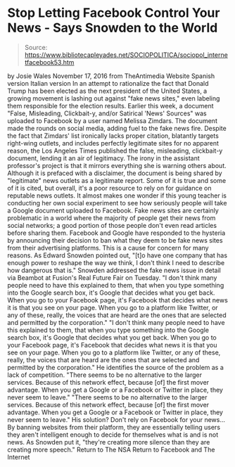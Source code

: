 # Stop Letting Facebook Control Your News - Says Snowden to the World

> Source: https://www.bibliotecapleyades.net/SOCIOPOLITICA/sociopol_internetfacebook53.htm

by Josie Wales November 17, 2016 from TheAntimedia Website
Spanish version
Italian version
In an attempt to rationalize the fact that Donald Trump has been elected as the next president of the United States, a growing movement is lashing out against "fake news sites," even labeling them responsible for the election results.
Earlier this week, a document "False, Misleading, Clickbait-y, and/or Satirical 'News' Sources" was uploaded to Facebook by a user named Melissa Zimdars.
The document made the rounds on social media, adding fuel to the fake news fire.
Despite the fact that Zimdars' list ironically lacks proper citation, blatantly targets right-wing outlets, and includes perfectly legitimate sites for no apparent reason, the Los Angeles Times published the false, misleading, clickbait-y document, lending it an air of legitimacy.
The irony in the assistant professor's project is that it mirrors everything she is warning others about.
Although it is prefaced with a disclaimer, the document is being shared by "legitimate" news outlets as a legitimate report. Some of it is true and some of it is cited, but overall, it's a poor resource to rely on for guidance on reputable news outlets.
It almost makes one wonder if this young teacher is conducting her own social experiment to see how seriously people will take a Google document uploaded to Facebook.
Fake news sites are certainly problematic in a world where the majority of people get their news from social networks; a good portion of those people don't even read articles before sharing them.
Facebook and Google have responded to the hysteria by announcing their decision to ban what they deem to be fake news sites from their advertising platforms.
This is a cause for concern for many reasons.
As Edward Snowden pointed out,
"[t]o have one company that has enough power to reshape the way we think, I don't think I need to describe how dangerous that is."
Snowden addressed the fake news issue in detail via Beambot at Fusion's Real Future Fair on Tuesday.
"I don't think many people need to have this explained to them, that when you type something into the Google search box, it's Google that decides what you get back. When you go to your Facebook page, it's Facebook that decides what news it is that you see on your page. When you go to a platform like Twitter, or any of these, really, the voices that are heard are the ones that are selected and permitted by the corporation."
"I don't think many people need to have this explained to them, that when you type something into the Google search box, it's Google that decides what you get back.
When you go to your Facebook page, it's Facebook that decides what news it is that you see on your page.
When you go to a platform like Twitter, or any of these, really, the voices that are heard are the ones that are selected and permitted by the corporation."
He identifies the source of the problem as a lack of competition.
"There seems to be no alternative to the larger services. Because of this network effect, because [of] the first mover advantage. When you get a Google or a Facebook or Twitter in place, they never seem to leave."
"There seems to be no alternative to the larger services.
Because of this network effect, because [of] the first mover advantage. When you get a Google or a Facebook or Twitter in place, they never seem to leave."
His solution? Don't rely on Facebook for your news...
By banning websites from their platform, they are essentially telling users they aren't intelligent enough to decide for themselves what is and is not news.
As Snowden put it,
"they're creating more silence than they are creating more speech."
Return to The NSA
Return to Facebook and The Internet
